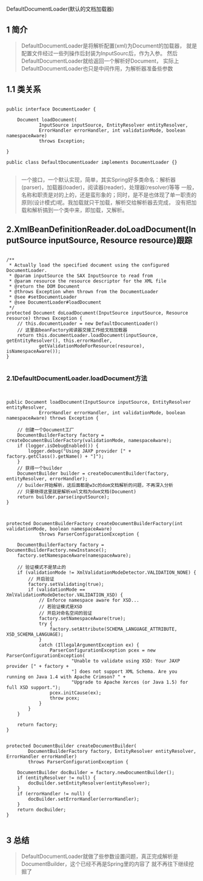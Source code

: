 DefaultDocumentLoader(默认的文档加载器)

## 1 简介



> DefaultDocumentLoader是将解析配置(xml)为Document的加载器，
  就是配置文件经过一些列操作后封装为InputSourc后，作为入参。
  然后DefaultDocumentLoader就给返回一个解析好Document，
  实际上DefaultDocumentLoader也只是中间作用，为解析器准备些参数
  
  
## 1.1 类关系

```

public interface DocumentLoader {

	Document loadDocument(
			InputSource inputSource, EntityResolver entityResolver,
			ErrorHandler errorHandler, int validationMode, boolean namespaceAware)
			throws Exception;

}

public class DefaultDocumentLoader implements DocumentLoader {}


```
   
> 一个接口，一个默认实现，简单，其实Spring好多类命名：解析器(parser)，加载器(loader)，阅读器(reader)，处理器(resolver)等等
  一般，名称和职责是对的上的，还是蛮形象的；同时，是不是也体现了单一职责的原则(设计模式)呢。我加载就只干加载，解析交给解析器去完成，
  没有把加载和解析搞到一个类中来，即加载，又解析。
   

## 2.XmlBeanDefinitionReader.doLoadDocument(InputSource inputSource, Resource resource)跟踪


```

/**
 * Actually load the specified document using the configured DocumentLoader.
 * @param inputSource the SAX InputSource to read from
 * @param resource the resource descriptor for the XML file
 * @return the DOM Document
 * @throws Exception when thrown from the DocumentLoader
 * @see #setDocumentLoader
 * @see DocumentLoader#loadDocument
 */
protected Document doLoadDocument(InputSource inputSource, Resource resource) throws Exception {
    // this.documentLoader = new DefaultDocumentLoader()
    // 这里由beanFactory阅读器交接工作给文档加载器
    return this.documentLoader.loadDocument(inputSource, getEntityResolver(), this.errorHandler,
            getValidationModeForResource(resource), isNamespaceAware());
}


```




### 2.1DefaultDocumentLoader.loadDocument方法


```


public Document loadDocument(InputSource inputSource, EntityResolver entityResolver,
			ErrorHandler errorHandler, int validationMode, boolean namespaceAware) throws Exception {
    
    // 创建一个Document工厂
    DocumentBuilderFactory factory = createDocumentBuilderFactory(validationMode, namespaceAware);
    if (logger.isDebugEnabled()) {
        logger.debug("Using JAXP provider [" + factory.getClass().getName() + "]");
    }
    // 获得一个builder
    DocumentBuilder builder = createDocumentBuilder(factory, entityResolver, errorHandler);
    // builder开始解析，这后面都是w3c的dom文档解析的问题，不再深入分析
    // 只要晓得这里就是解析xml文档为dom文档(Document)
    return builder.parse(inputSource);
}



protected DocumentBuilderFactory createDocumentBuilderFactory(int validationMode, boolean namespaceAware)
			throws ParserConfigurationException {

    DocumentBuilderFactory factory = DocumentBuilderFactory.newInstance();
    factory.setNamespaceAware(namespaceAware);
    
    // 验证模式不是禁止的
    if (validationMode != XmlValidationModeDetector.VALIDATION_NONE) {
        // 开启验证
        factory.setValidating(true);
        if (validationMode == XmlValidationModeDetector.VALIDATION_XSD) {
            // Enforce namespace aware for XSD...
            // 若验证模式是XSD
            // 开启对命名空间的验证
            factory.setNamespaceAware(true);
            try {
                factory.setAttribute(SCHEMA_LANGUAGE_ATTRIBUTE, XSD_SCHEMA_LANGUAGE);
            }
            catch (IllegalArgumentException ex) {
                ParserConfigurationException pcex = new ParserConfigurationException(
                        "Unable to validate using XSD: Your JAXP provider [" + factory +
                        "] does not support XML Schema. Are you running on Java 1.4 with Apache Crimson? " +
                        "Upgrade to Apache Xerces (or Java 1.5) for full XSD support.");
                pcex.initCause(ex);
                throw pcex;
            }
        }
    }

    return factory;
}


protected DocumentBuilder createDocumentBuilder(
        DocumentBuilderFactory factory, EntityResolver entityResolver, ErrorHandler errorHandler)
        throws ParserConfigurationException {

    DocumentBuilder docBuilder = factory.newDocumentBuilder();
    if (entityResolver != null) {
        docBuilder.setEntityResolver(entityResolver);
    }
    if (errorHandler != null) {
        docBuilder.setErrorHandler(errorHandler);
    }
    return docBuilder;
}


```

## 3 总结

> DefaultDocumentLoader就做了些参数设置问题，真正完成解析是DocumentBuilder，这个已经不再是Spring里的内容了
  就不再往下继续挖掘了
